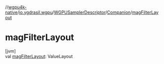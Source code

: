 //[wgpu4k-native](../../../../index.md)/[io.ygdrasil.wgpu](../../index.md)/[WGPUSamplerDescriptor](../index.md)/[Companion](index.md)/[magFilterLayout](mag-filter-layout.md)

# magFilterLayout

[jvm]\
val [magFilterLayout](mag-filter-layout.md): ValueLayout